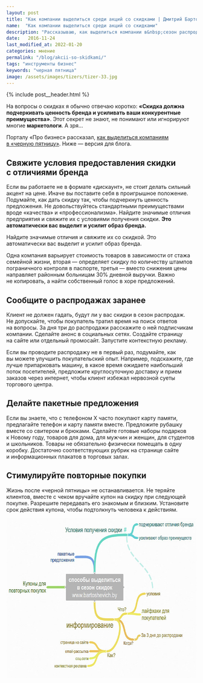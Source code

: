 ```yaml
---
layout: post
title: "Как компании выделиться среди акций со скидками | Дмитрий Бартошевич"
name:  "Как компании выделиться среди акций со скидками"
description: "Рассказываю, как выделиться компании в&nbsp;сезон распродаж, когда скидки предлагают многие."
date:   2016-11-24
last_modified_at: 2022-01-20
categories: мнение
permalink: "/blog/akcii-so-skidkami/"
tags: "инструменты бизнес"
keywords: "черная пятница"
image: /assets/images/tizers/tizer-33.jpg
---
```


{% include post__header.html %}

<p>На&nbsp;вопросы о&nbsp;скидках я&nbsp;обычно отвечаю коротко: <strong>«Скидка должна подчеркивать ценность бренда и&nbsp;усиливать ваши конкурентные преимущества»</strong>. Этот секрет не&nbsp;знают, не&nbsp;понимают или игнорируют многие <b>маркетологи</b>. А&nbsp;зря...</p>
<p>Порталу «Про бизнес» рассказал, <a class="link" href="https://probusiness.io/management/2778-v-chernuyu-pyatnicu-skidki-budut-u-mnogikh-chem-vydelitsya-na-fone-konkurentov.html" >как выделиться компаниям в&nbsp;«черную пятницу»</a>. Ниже&nbsp;— версия для блога. </p>

<section class="row-gap--m">
<h2 class="section__title h1 bold ">Свяжите условия предоставления скидки с&nbsp;отличиями бренда</h2>
<p>Если вы&nbsp;работаете не&nbsp;в&nbsp;формате «дискаунт», не&nbsp;стоит делать сильный акцент на&nbsp;цене. Иначе вы&nbsp;поставите себя в&nbsp;проигрышное положение. Подумайте, как дать скидку так, чтобы подчеркнуть ценность предложения. Не&nbsp;довольствуйтесь стандартными преимуществами вроде «качества» и&nbsp;«профессионализма». Найдите значимые отличия предприятия и&nbsp;свяжите их&nbsp;с&nbsp;условиями получения скидки. <strong>Это автоматически вас выделит и&nbsp;усилит образ бренда.</strong></p>
<p class="post__note h2">Найдите значимые отличия и&nbsp;свяжите их&nbsp;со&nbsp;скидкой. Это автоматически вас выделит и&nbsp;усилит образ бренда.</p>
<p>Одна компания варьирует стоимость товаров в&nbsp;зависимости от&nbsp;стажа семейной жизни, вторая&nbsp;— определяет скидку по&nbsp;количеству штампов пограничного контроля в&nbsp;паспорте, третья&nbsp;— вместо снижения цены направляет районным больницам&nbsp;30% дневной выручки. Важно не&nbsp;копировать, а&nbsp;найти собственный голос в&nbsp;хоре предложений.</p>
</section>

<section class="row-gap--m">
<h2 class="section__title h1 bold ">Сообщите о&nbsp;распродажах заранее </h2>
<p>Клиент не&nbsp;должен гадать, будут&nbsp;ли у&nbsp;вас скидки в&nbsp;сезон распродаж. Не&nbsp;допускайте, чтобы покупатель тратил время на&nbsp;поиск ответов на&nbsp;вопросы. За&nbsp;дня три до&nbsp;распродажи расскажите о&nbsp;ней подписчикам компании. Сделайте анонс в&nbsp;социальных сетях. Создайте страницу на&nbsp;сайте или отдельный промосайт. Запустите контекстную рекламу.</p>
<p>Если вы&nbsp;проводите распродажу не&nbsp;в&nbsp;первый раз, подумайте, как вы&nbsp;можете улучшить покупательский опыт. Например, подскажите, где лучше припарковать машину, в&nbsp;какое время ожидаете наибольший поток посетителей, предложите круглосуточную доставку и&nbsp;прием заказов через интернет, чтобы клиент избежал нервозной суеты торгового центра.</p>
</section>

<section class="row-gap--m">
<h2 class="section__title h1 bold">Делайте пакетные предложения</h2>
<p>Если вы&nbsp;знаете, что с&nbsp;телефоном&nbsp;Х часто покупают карту памяти, предлагайте телефон и&nbsp;карту памяти вместе. Предложите рубашку вместе со&nbsp;свитером и&nbsp;брюками. Сделайте готовые наборы подарков к&nbsp;Новому году, товаров для дома, для мужчин и&nbsp;женщин, для студентов и&nbsp;школьников. Товары не&nbsp;обязательно физически помещать в&nbsp;одну коробку. Достаточно соответствующих рубрик на&nbsp;странице сайте и&nbsp;информационных плакатов в&nbsp;торговых залах.</p>
</section>

<section class="row-gap--m">
<h2 class="section__title h1 bold ">Стимулируйте повторные покупки</h2>
<p>Жизнь после «черной пятницы» не&nbsp;останавливается. Не&nbsp;теряйте клиентов, вместе с&nbsp;чеком вручайте купон на&nbsp;скидку при следующей покупке. Разрешите передавать его знакомым и&nbsp;близким. Установите срок действия купона, чтобы подтолкнуть человека к&nbsp;действиям.</p>
</section>

<div itemprop="image" itemscope itemtype="http://schema.org/ImageObject">	
		<link itemprop="url" href="/assets/images/blog/akcii-so-skidkami/dis1.jpg" />	
<picture>
<source srcset="/assets/images/blog/akcii-so-skidkami/dis1.avif" type="image/avif"> 
<source srcset="/assets/images/blog/akcii-so-skidkami/dis1.webp" type="image/webp"> 
<img class="image" loading="lazy" decoding="async"  src="/assets/images/blog/akcii-so-skidkami/dis1.jpg" alt="Предлагаем скидки правильно: связываем условия предоставления с отличиями бренда, делаем пакетные предложения, стимулируем повторные покупки, информируем заранее." width="695" height="422" itemprop="contentUrl"/>
</picture>
</div>




